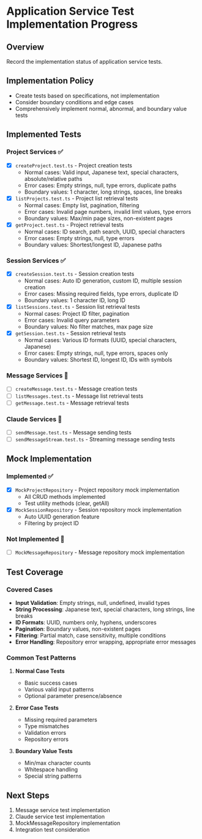# Application Service Test Implementation Progress

## Overview
Record the implementation status of application service tests.

## Implementation Policy
- Create tests based on specifications, not implementation
- Consider boundary conditions and edge cases
- Comprehensively implement normal, abnormal, and boundary value tests

## Implemented Tests

### Project Services ✅
- [x] `createProject.test.ts` - Project creation tests
  - Normal cases: Valid input, Japanese text, special characters, absolute/relative paths
  - Error cases: Empty strings, null, type errors, duplicate paths
  - Boundary values: 1 character, long strings, spaces, line breaks
- [x] `listProjects.test.ts` - Project list retrieval tests
  - Normal cases: Empty list, pagination, filtering
  - Error cases: Invalid page numbers, invalid limit values, type errors
  - Boundary values: Max/min page sizes, non-existent pages
- [x] `getProject.test.ts` - Project retrieval tests
  - Normal cases: ID search, path search, UUID, special characters
  - Error cases: Empty strings, null, type errors
  - Boundary values: Shortest/longest ID, Japanese paths

### Session Services ✅
- [x] `createSession.test.ts` - Session creation tests
  - Normal cases: Auto ID generation, custom ID, multiple session creation
  - Error cases: Missing required fields, type errors, duplicate ID
  - Boundary values: 1 character ID, long ID
- [x] `listSessions.test.ts` - Session list retrieval tests
  - Normal cases: Project ID filter, pagination
  - Error cases: Invalid query parameters
  - Boundary values: No filter matches, max page size
- [x] `getSession.test.ts` - Session retrieval tests
  - Normal cases: Various ID formats (UUID, special characters, Japanese)
  - Error cases: Empty strings, null, type errors, spaces only
  - Boundary values: Shortest ID, longest ID, IDs with symbols

### Message Services 🔲
- [ ] `createMessage.test.ts` - Message creation tests
- [ ] `listMessages.test.ts` - Message list retrieval tests
- [ ] `getMessage.test.ts` - Message retrieval tests

### Claude Services 🔲
- [ ] `sendMessage.test.ts` - Message sending tests
- [ ] `sendMessageStream.test.ts` - Streaming message sending tests

## Mock Implementation

### Implemented ✅
- [x] `MockProjectRepository` - Project repository mock implementation
  - All CRUD methods implemented
  - Test utility methods (clear, getAll)
- [x] `MockSessionRepository` - Session repository mock implementation
  - Auto UUID generation feature
  - Filtering by project ID

### Not Implemented 🔲
- [ ] `MockMessageRepository` - Message repository mock implementation

## Test Coverage

### Covered Cases
- **Input Validation**: Empty strings, null, undefined, invalid types
- **String Processing**: Japanese text, special characters, long strings, line breaks
- **ID Formats**: UUID, numbers only, hyphens, underscores
- **Pagination**: Boundary values, non-existent pages
- **Filtering**: Partial match, case sensitivity, multiple conditions
- **Error Handling**: Repository error wrapping, appropriate error messages

### Common Test Patterns
1. **Normal Case Tests**
   - Basic success cases
   - Various valid input patterns
   - Optional parameter presence/absence

2. **Error Case Tests**
   - Missing required parameters
   - Type mismatches
   - Validation errors
   - Repository errors

3. **Boundary Value Tests**
   - Min/max character counts
   - Whitespace handling
   - Special string patterns

## Next Steps
1. Message service test implementation
2. Claude service test implementation
3. MockMessageRepository implementation
4. Integration test consideration